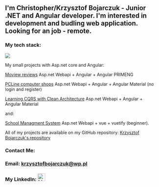 <h2>I'm Christopher/Krzysztof Bojarczuk - Junior .NET and Angular developer. I'm interested in development and budling web application. Looking for an job - remote.</h2>

<h3> My tech stack: </h1>
<p align="left">
  <a href="https://skillicons.dev">
    <img src="https://skillicons.dev/icons?i=cs,dotnet,ts,angular,vscode,visualstudio,html,git,windows" />
 </a>
</p>

My small projects with Asp.net core and Angular:


 [Moview reviews](https://github.com/KrzysztofBojarczuk/movie-reviews) Asp.net Webapi + Angular + Angular PRIMENG

 [PCLine computer shops](https://github.com/KrzysztofBojarczuk/PCLine-computer-shops) Asp.net Webapi + Angular + Angular Material (no login and register)

 [Learning CQRS with Clean Architecture](https://github.com/KrzysztofBojarczuk/Learning-cqrs) Asp.net Webapi + Angular + Angular Material 

and:

 [School Managment System](https://github.com/KrzysztofBojarczuk/SchoolManagmentSystem) Asp.net Webapi + vue + vuetify (beginner).

All of my projects are available on my GitHub repository: [Krzysztof Bojarczuk's repository](https://github.com/KrzysztofBojarczuk?tab=repositories)
<h3>Contact Me:</h3>
 <h3>Email:
 <a href="mailto:krzysztofbojarczuk@wp.pl">krzysztofbojarczuk@wp.pl</a>
</h3>
 <h3>My LinkedIn:
    <a href="https://www.linkedin.com/in/krzysztof-bojarczuk-b23872b9/">
       <img class="linkedin-logo" src="https://skillicons.dev/icons?i=linkedin" alt="LinkedIn Logo" width="25" />
    </a>
</h3>
